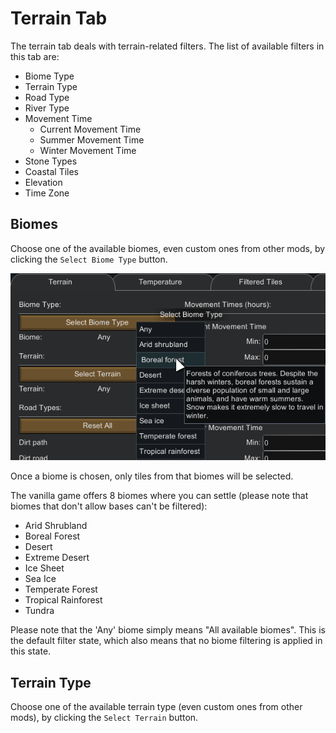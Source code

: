 Terrain Tab
===========

The terrain tab deals with terrain-related filters. The list of available filters in this tab are:

- Biome Type
- Terrain Type
- Road Type
- River Type
- Movement Time
    - Current Movement Time
    - Summer Movement Time
    - Winter Movement Time
- Stone Types
- Coastal Tiles
- Elevation
- Time Zone

Biomes
------

Choose one of the available biomes, even custom ones from other mods, by clicking the `Select Biome Type` button.

![biomes selection](assets/biomes.png)

Once a biome is chosen, only tiles from that biomes will be selected.

The vanilla game offers 8 biomes where you can settle (please note that biomes that don't allow bases can't be filtered):

- Arid Shrubland
- Boreal Forest
- Desert
- Extreme Desert
- Ice Sheet
- Sea Ice
- Temperate Forest
- Tropical Rainforest
- Tundra

Please note that the 'Any' biome simply means "All available biomes". This is the default filter state, which also means that no biome filtering is applied in this state.


Terrain Type
------------

Choose one of the available terrain type (even custom ones from other mods), by clicking the `Select Terrain` button.


